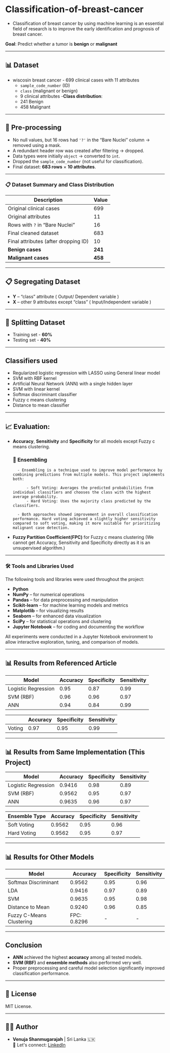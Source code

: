 # Classification-of-breast-cancer

- Classification of breast cancer by using machine learning is an essential field of research is to improve the early identification and prognosis of breast cancer.

**Goal**: Predict whether a tumor is **benign** or **malignant**

---

## 📊 Dataset

- wiscosin breast cancer - 699 clinical cases with 11 attributes
  - `sample_code_number` (ID)
  - `class` (malignant or benign)
  - 9 clinical attributes
-**Class distribution**:  
  - 241 Benign  
  - 458 Malignant

---

## 🧹 Pre-processing

- No null values, but 16 rows had `'?'` in the “Bare Nuclei” column → removed using a mask.
- A redundant header row was created after filtering → dropped.
- Data types were initially `object` → converted to `int`.
- Dropped the `sample_code_number` (not useful for classification).
- Final dataset: **683 rows** × **10 attributes**.

---

### 📋 Dataset Summary and Class Distribution

| Description                               | Value        |
|-------------------------------------------|--------------|
| Original clinical cases                   | 699          |
| Original attributes                       | 11           |
| Rows with `?` in “Bare Nuclei”            | 16           |
| Final cleaned dataset                     | 683          |
| Final attributes (after dropping ID)      | 10           |
| **Benign cases**                          | **241**      |
| **Malignant cases**                       | **458**      |

---

## 📋 Segregating Dataset

- **Y** – “class” attribute ( Output/ Dependent variable )
- **X** – other 9 attributes except “class” ( Input/Independent variable )

---

## 🔀 Splitting Dataset

- Training set - **60%**
- Testing set - **40%**

---

## Classifiers used

- Regularized logistic regression with LASSO using General linear model
- SVM with RBF kernel
- Artificial Neural Network (ANN) with a single hidden layer
- SVM with linear kernel
- Softmax discriminant classifier
- Fuzzy c means clustering
- Distance to mean classifier

---

## 📈 Evaluation:

- **Accuracy**, **Sensitivity** and **Specificity** for all models except Fuzzy c means clustering.

    ### 🔁  Ensembling

        - Ensembling is a technique used to improve model performance by combining predictions from multiple models. This project implements both:

            - Soft Voting: Averages the predicted probabilities from individual classifiers and chooses the class with the highest average probability.
            - Hard Voting: Uses the majority class predicted by the classifiers.

        - Both approaches showed improvement in overall classification performance. Hard voting achieved a slightly higher sensitivity compared to soft voting, making it more suitable for prioritizing malignant case detection.

- **Fuzzy Partition Coefficient(FPC)** for Fuzzy c means clustering (We cannot get Accuracy, Sensitivity and
Specificity directly as it is an unsupervised algorithm.)

---

### 🛠️ Tools and Libraries Used

The following tools and libraries were used throughout the project:

- **Python**
- **NumPy** – for numerical operations
- **Pandas** – for data preprocessing and manipulation
- **Scikit-learn** – for machine learning models and metrics
- **Matplotlib** – for visualizing results
- **Seaborn** – for enhanced data visualization
- **SciPy** – for statistical operations and clustering
- **Jupyter Notebook** – for coding and documenting the workflow

All experiments were conducted in a Jupyter Notebook environment to allow interactive exploration, tuning, and comparison of models.

---

## 📊 Results from Referenced Article

| Model               | Accuracy | Specificity | Sensitivity |
| ------------------- | -------- | ----------- | ----------- |
| Logistic Regression | 0.95     | 0.87        | 0.99        |
| SVM (RBF)           | 0.96     | 0.96        | 0.97        |
| ANN                 | 0.94     | 0.84        | 0.99        |

|        | Accuracy | Specificity | Sensitivity |
| ------ | -------- | ----------- | ----------- |
| Voting | 0.97     | 0.95        | 0.99        |

---

## 📊 Results from Same Implementation (This Project)

| Model               | Accuracy | Specificity | Sensitivity |
| ------------------- | -------- | ----------- | ----------- |
| Logistic Regression | 0.9416   | 0.98        | 0.89        |
| SVM (RBF)           | 0.9562   | 0.95        | 0.97        |
| ANN                 | 0.9635   | 0.96        | 0.97        |

| Ensemble Type | Accuracy | Specificity | Sensitivity |
| ------------- | -------- | ----------- | ----------- |
| Soft Voting   | 0.9562   | 0.95        | 0.96        |
| Hard Voting   | 0.9562   | 0.95        | 0.97        |

---

## 📊 Results for Other Models

| Model                    | Accuracy    | Specificity | Sensitivity |
| ------------------------ | ----------- | ----------- | ----------- |
| Softmax Discriminant     | 0.9562      | 0.95        | 0.96        |
| LDA                      | 0.9416      | 0.97        | 0.89        |
| SVM                      | 0.9635      | 0.95        | 0.98        |
| Distance to Mean         | 0.9240      | 0.96        | 0.85        |
| Fuzzy C-Means Clustering | FPC: 0.8296 | -           | -           |

---

## Conclusion 

- **ANN** achieved the highest **accuracy** among all tested models.
- **SVM (RBF)** and **ensemble methods** also performed very well.
- Proper preprocessing and careful model selection significantly improved classification performance.

---

## 📄 License

MIT License.

---

## 👩‍💻 Author

- **Venuja Shanmugarajah**  | Sri Lanka 🇱🇰  
  💬 Let's connect: [LinkedIn](https://www.linkedin.com/in/venuja-shanmugarajah-432aa41ba)